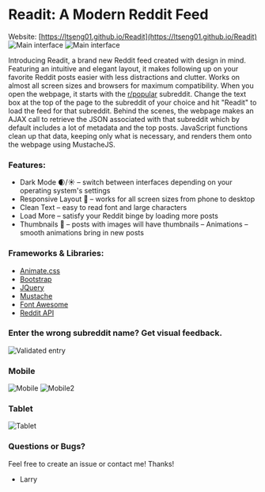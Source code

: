 # Readit: A Modern Reddit Feed
Website: [https://ltseng01.github.io/Readit](https://ltseng01.github.io/Readit)
![Main interface](screenshots/desktop_main.png)
![Main interface](screenshots/desktop_main_dark.png)

Introducing Readit, a brand new Reddit feed created with design in mind. Featuring an intuitive and elegant layout, it makes following up on your favorite Reddit posts easier with less distractions and clutter. Works on almost all screen sizes and browsers for maximum compatibility. When you open the webpage, it starts with the [r/popular](https://reddit.com/r/popular) subreddit. Change the text box at the top of the page to the subreddit of your choice and hit "Readit" to load the feed for that subreddit. Behind the scenes, the webpage makes an AJAX call to retrieve the JSON associated with that subreddit which by default includes a lot of metadata and the top posts. JavaScript functions clean up that data, keeping only what is necessary, and renders them onto the webpage using MustacheJS.

### Features:
- Dark Mode 🌒/☀️ – switch between interfaces depending on your operating system's settings
- Responsive Layout 📱 – works for all screen sizes from phone to desktop
- Clean Text – easy to read font and large characters
- Load More – satisfy your Reddit binge by loading more posts
- Thumbnails 🌉 – posts with images will have thumbnails 
– Animations – smooth animations bring in new posts

### Frameworks & Libraries:
- [Animate.css](https://daneden.github.io/animate.css/)
- [Bootstrap](https://getbootstrap.com)
- [JQuery](https://jquery.com)
- [Mustache](http://mustache.github.io)
- [Font Awesome](https://fontawesome.com)
- [Reddit API](https://www.reddit.com/dev/api/)

### Enter the wrong subreddit name? Get visual feedback.
![Validated entry](screenshots/bad_subreddit_name.gif)

### Mobile
![Mobile](screenshots/mobile_main.png)
![Mobile2](screenshots/mobile_footer.png)

### Tablet
![Tablet](screenshots/tablet_main.png)

### Questions or Bugs?
Feel free to create an issue or contact me! Thanks!

- Larry
